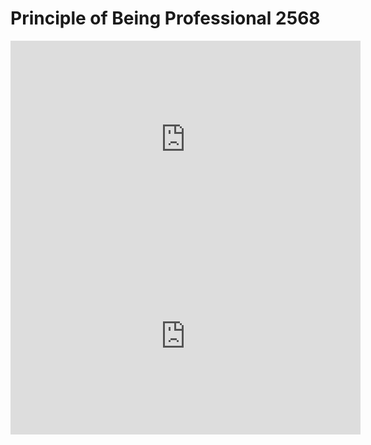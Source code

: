 # Principle of Being Professional 2568

   <iframe width="560" height="315"
src="https://www.youtube.com/embed/fzM7GbWFKYA" 
frameborder="0" 
allow="accelerometer; autoplay; encrypted-media; gyroscope; picture-in-picture" 
allowfullscreen></iframe>

   <iframe width="560" height="315"
src="https://www.youtube.com/embed/fzM7GbWFKYA?start=288" 
frameborder="0" 
allow="accelerometer; autoplay; encrypted-media; gyroscope; picture-in-picture" 
allowfullscreen></iframe>
